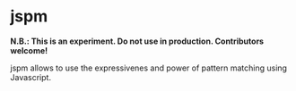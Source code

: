 jspm
====

**N.B.: This is an experiment. Do not use in production. Contributors welcome!**

jspm allows to use the expressivenes and power of pattern matching using Javascript.